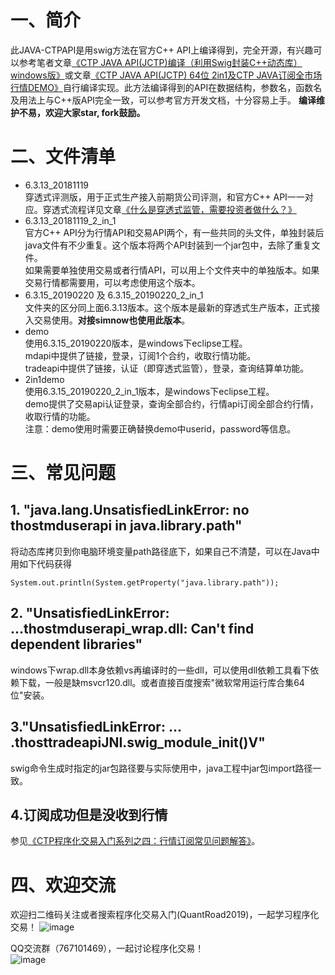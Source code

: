 # 一、简介
此JAVA-CTPAPI是用swig方法在官方C++ API上编译得到，完全开源，有兴趣可以参考笔者文章[《CTP JAVA API(JCTP)编译（利用Swig封装C++动态库）windows版》](https://blog.csdn.net/pjjing/article/details/53186394)或文章[《CTP JAVA API(JCTP) 64位 2in1及CTP JAVA订阅全市场行情DEMO》](https://blog.csdn.net/pjjing/article/details/85063988)自行编译实现。此方法编译得到的API在数据结构，参数名，函数名及用法上与C++版API完全一致，可以参考官方开发文档，十分容易上手。
**编译维护不易，欢迎大家star, fork鼓励。**

# 二、文件清单
- 6.3.13_20181119  
穿透式评测版，用于正式生产接入前期货公司评测，和官方C++ API一一对应。穿透式流程详见文章[《什么是穿透式监管，需要投资者做什么？》](https://blog.csdn.net/pjjing/article/details/90141906)
- 6.3.13_20181119_2_in_1  
官方C++ API分为行情API和交易API两个，有一些共同的头文件，单独封装后java文件有不少重复。这个版本将两个API封装到一个jar包中，去除了重复文件。  
如果需要单独使用交易或者行情API，可以用上个文件夹中的单独版本。如果交易行情都需要用，可以考虑使用这个版本。
- 6.3.15_20190220 及 6.3.15_20190220_2_in_1  
文件夹的区分同上面6.3.13版本。这个版本是最新的穿透式生产版本，正式接入交易使用。**对接simnow也使用此版本**。
- demo  
使用6.3.15_20190220版本，是windows下eclipse工程。  
mdapi中提供了链接，登录，订阅1个合约，收取行情功能。  
tradeapi中提供了链接，认证（即穿透式监管），登录，查询结算单功能。
- 2in1demo  
使用6.3.15_20190220_2_in_1版本，是windows下eclipse工程。  
demo提供了交易api认证登录，查询全部合约，行情api订阅全部合约行情，收取行情的功能。  
注意：demo使用时需要正确替换demo中userid，password等信息。


# 三、常见问题
## 1. "java.lang.UnsatisfiedLinkError: no thostmduserapi in java.library.path"
将动态库拷贝到你电脑环境变量path路径底下，如果自己不清楚，可以在Java中用如下代码获得
```
System.out.println(System.getProperty("java.library.path"));
```

## 2. "UnsatisfiedLinkError: ...thostmduserapi_wrap.dll: Can't find dependent libraries"
windows下wrap.dll本身依赖vs再编译时的一些dll，可以使用dll依赖工具看下依赖下载，一般是缺msvcr120.dll。或者直接百度搜索"微软常用运行库合集64位"安装。

## 3."UnsatisfiedLinkError: ... .thosttradeapiJNI.swig_module_init()V"
swig命令生成时指定的jar包路径要与实际使用中，java工程中jar包import路径一致。

## 4.订阅成功但是没收到行情
参见[《CTP程序化交易入门系列之四：行情订阅常见问题解答》](https://blog.csdn.net/pjjing/article/details/100532276)。

# 四、欢迎交流
欢迎扫二维码关注或者搜索程序化交易入门(QuantRoad2019)，一起学习程序化交易！
![image](https://img-blog.csdnimg.cn/20190520205748924.jpg?x-oss-process=image/watermark,type_ZmFuZ3poZW5naGVpdGk,shadow_10,text_aHR0cHM6Ly9ibG9nLmNzZG4ubmV0L3lpc2h1aWhhbjEyMTI=,size_16,color_FFFFFF,t_70)

QQ交流群（767101469），一起讨论程序化交易！  
![image](https://img-blog.csdnimg.cn/20191005173130764.png?x-oss-process=image/watermark,type_ZmFuZ3poZW5naGVpdGk,shadow_10,text_aHR0cHM6Ly9ibG9nLmNzZG4ubmV0L3lpc2h1aWhhbjEyMTI=,size_16,color_FFFFFF,t_70)

